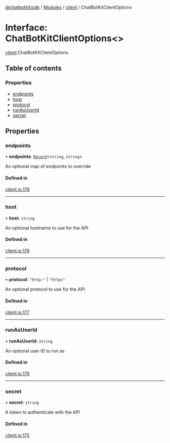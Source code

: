 [@chatbotkit/sdk](../README.md) / [Modules](../modules.md) / [client](../modules/client.md) / ChatBotKitClientOptions

# Interface: ChatBotKitClientOptions\<\>

[client](../modules/client.md).ChatBotKitClientOptions

## Table of contents

### Properties

- [endpoints](client.ChatBotKitClientOptions.md#endpoints)
- [host](client.ChatBotKitClientOptions.md#host)
- [protocol](client.ChatBotKitClientOptions.md#protocol)
- [runAsUserId](client.ChatBotKitClientOptions.md#runasuserid)
- [secret](client.ChatBotKitClientOptions.md#secret)

## Properties

### endpoints

• **endpoints**: [`Record`]( https://www.typescriptlang.org/docs/handbook/utility-types.html#recordkeys-type )\<`string`, `string`\>

An optional map of endpoints to override

#### Defined in

[client.js:178](https://github.com/chatbotkit/node-sdk/blob/main/packages/sdk/src/client.js#L178)

___

### host

• **host**: `string`

An optional hostname to use for the API

#### Defined in

[client.js:176](https://github.com/chatbotkit/node-sdk/blob/main/packages/sdk/src/client.js#L176)

___

### protocol

• **protocol**: ``"http:"`` \| ``"https"``

An optional protocol to use for the API

#### Defined in

[client.js:177](https://github.com/chatbotkit/node-sdk/blob/main/packages/sdk/src/client.js#L177)

___

### runAsUserId

• **runAsUserId**: `string`

An optional user ID to run as

#### Defined in

[client.js:179](https://github.com/chatbotkit/node-sdk/blob/main/packages/sdk/src/client.js#L179)

___

### secret

• **secret**: `string`

A token to authenticate with the API

#### Defined in

[client.js:175](https://github.com/chatbotkit/node-sdk/blob/main/packages/sdk/src/client.js#L175)
